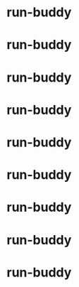 # run-buddy
# run-buddy
# run-buddy
# run-buddy
# run-buddy
# run-buddy
# run-buddy
# run-buddy
# run-buddy
